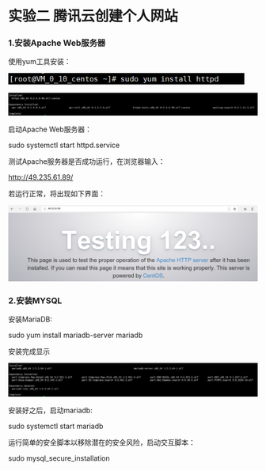 #                  实验二 腾讯云创建个人网站

### 1.安装Apache Web服务器

  使用yum工具安装：

![1](../Website/image/1.PNG)

![](../Website/image/2.PNG)

启动Apache Web服务器：

sudo systemctl start httpd.service

测试Apache服务器是否成功运行，在浏览器输入：

http://49.235.61.89/

若运行正常，将出现如下界面：

![](../Website/image/3.PNG)

### 2.安装MYSQL

安装MariaDB:

sudo yum install mariadb-server mariadb

安装完成显示

![](../Website/image/4.PNG)

安装好之后，启动mariadb:

sudo systemctl start mariadb

运行简单的安全脚本以移除潜在的安全风险，启动交互脚本：

sudo mysql_secure_installation


